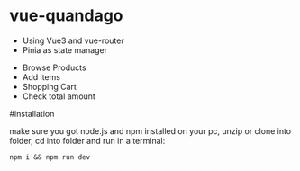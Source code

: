 # vue-quandago

<ul>
<li>Using Vue3 and vue-router</li>
<li>Pinia as state manager</li>
</ul>
<ul>
<li>Browse Products</li>
<li>Add items</li>
<li>Shopping Cart</li>
<li>Check total amount</li>
</ul>

#installation

make sure you got node.js and npm installed on your pc, unzip or clone into folder, cd into folder and run 
in a terminal:

```
npm i && npm run dev
```
